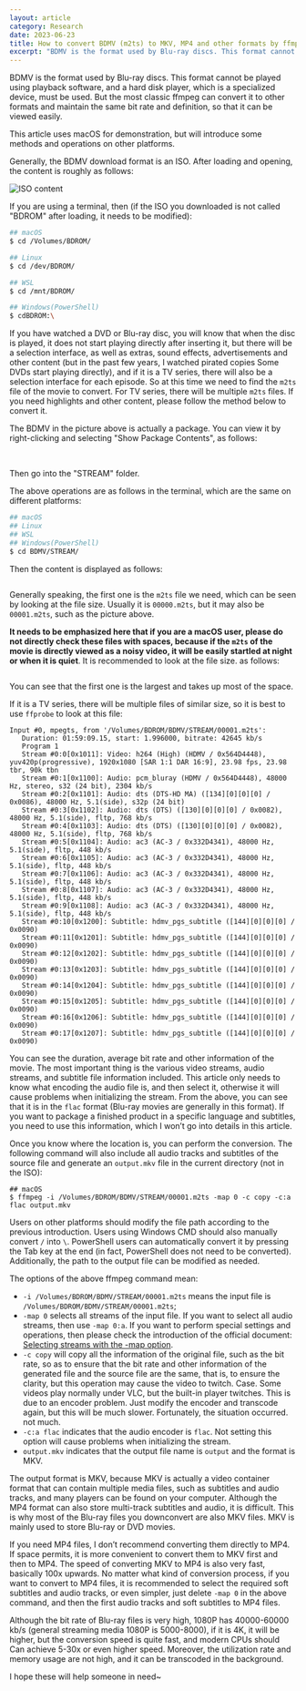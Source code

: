 ```yaml
---
layout: article
category: Research
date: 2023-06-23
title: How to convert BDMV (m2ts) to MKV, MP4 and other formats by ffmpeg
excerpt: "BDMV is the format used by Blu-ray discs. This format cannot be played using playback software, and a hard disk player, which is a specialized device, must be used."
---
```

BDMV is the format used by Blu-ray discs. This format cannot be played using playback software, and a hard disk player, which is a specialized device, must be used. But the most classic ffmpeg can convert it to other formats and maintain the same bit rate and definition, so that it can be viewed easily.

This article uses macOS for demonstration, but will introduce some methods and operations on other platforms.

Generally, the BDMV download format is an ISO. After loading and opening, the content is roughly as follows:

<img alt="ISO content" src="/assets/images/68dbc2251de54fbaaa5a17e6302646d6.png" style="box-shadow: 0px 0px 0px 0px">

If you are using a terminal, then (if the ISO you downloaded is not called "BDROM" after loading, it needs to be modified):

```bash
## macOS
$ cd /Volumes/BDROM/

## Linux
$ cd /dev/BDROM/

## WSL
$ cd /mnt/BDROM/

## Windows(PowerShell)
$ cdBDROM:\
```

If you have watched a DVD or Blu-ray disc, you will know that when the disc is played, it does not start playing directly after inserting it, but there will be a selection interface, as well as extras, sound effects, advertisements and other content (but in the past few years, I watched pirated copies Some DVDs start playing directly), and if it is a TV series, there will also be a selection interface for each episode. So at this time we need to find the `m2ts` file of the movie to convert. For TV series, there will be multiple `m2ts` files. If you need highlights and other content, please follow the method below to convert it.

The BDMV in the picture above is actually a package. You can view it by right-clicking and selecting "Show Package Contents", as follows:

<img alt="" src="/assets/images/5291bfbe370f413787c483a63dcc6031.png" style="box-shadow: 0px 0px 0px 0px">

<img alt="" src="/assets/images/313b64d2994a4acdb1458395849e8f52.png" style="box-shadow: 0px 0px 0px 0px">

Then go into the "STREAM" folder.

The above operations are as follows in the terminal, which are the same on different platforms:

```bash
## macOS
## Linux
## WSL
## Windows(PowerShell)
$ cd BDMV/STREAM/
```

Then the content is displayed as follows:

<img alt="" src="/assets/images/8a7e5a4344ac4c95bf60b9e904f3a2ed.png" style="box-shadow: 0px 0px 0px 0px">

Generally speaking, the first one is the `m2ts` file we need, which can be seen by looking at the file size. Usually it is `00000.m2ts`, but it may also be `00001.m2ts`, such as the picture above.

**It needs to be emphasized here that if you are a macOS user, please do not directly check these files with spaces, because if the `m2ts` of the movie is directly viewed as a noisy video, it will be easily startled at night or when it is quiet**. It is recommended to look at the file size. as follows:

<img alt="" src="/assets/images/71607883d3ac4a52a7726d29837e0721.png" style="box-shadow: 0px 0px 0px 0px">

You can see that the first one is the largest and takes up most of the space.

If it is a TV series, there will be multiple files of similar size, so it is best to use `ffprobe` to look at this file:

```
Input #0, mpegts, from '/Volumes/BDROM/BDMV/STREAM/00001.m2ts':
   Duration: 01:59:09.15, start: 1.996000, bitrate: 42645 kb/s
   Program 1
   Stream #0:0[0x1011]: Video: h264 (High) (HDMV / 0x564D4448), yuv420p(progressive), 1920x1080 [SAR 1:1 DAR 16:9], 23.98 fps, 23.98 tbr, 90k tbn
   Stream #0:1[0x1100]: Audio: pcm_bluray (HDMV / 0x564D4448), 48000 Hz, stereo, s32 (24 bit), 2304 kb/s
   Stream #0:2[0x1101]: Audio: dts (DTS-HD MA) ([134][0][0][0] / 0x0086), 48000 Hz, 5.1(side), s32p (24 bit)
   Stream #0:3[0x1102]: Audio: dts (DTS) ([130][0][0][0] / 0x0082), 48000 Hz, 5.1(side), fltp, 768 kb/s
   Stream #0:4[0x1103]: Audio: dts (DTS) ([130][0][0][0] / 0x0082), 48000 Hz, 5.1(side), fltp, 768 kb/s
   Stream #0:5[0x1104]: Audio: ac3 (AC-3 / 0x332D4341), 48000 Hz, 5.1(side), fltp, 448 kb/s
   Stream #0:6[0x1105]: Audio: ac3 (AC-3 / 0x332D4341), 48000 Hz, 5.1(side), fltp, 448 kb/s
   Stream #0:7[0x1106]: Audio: ac3 (AC-3 / 0x332D4341), 48000 Hz, 5.1(side), fltp, 448 kb/s
   Stream #0:8[0x1107]: Audio: ac3 (AC-3 / 0x332D4341), 48000 Hz, 5.1(side), fltp, 448 kb/s
   Stream #0:9[0x1108]: Audio: ac3 (AC-3 / 0x332D4341), 48000 Hz, 5.1(side), fltp, 448 kb/s
   Stream #0:10[0x1200]: Subtitle: hdmv_pgs_subtitle ([144][0][0][0] / 0x0090)
   Stream #0:11[0x1201]: Subtitle: hdmv_pgs_subtitle ([144][0][0][0] / 0x0090)
   Stream #0:12[0x1202]: Subtitle: hdmv_pgs_subtitle ([144][0][0][0] / 0x0090)
   Stream #0:13[0x1203]: Subtitle: hdmv_pgs_subtitle ([144][0][0][0] / 0x0090)
   Stream #0:14[0x1204]: Subtitle: hdmv_pgs_subtitle ([144][0][0][0] / 0x0090)
   Stream #0:15[0x1205]: Subtitle: hdmv_pgs_subtitle ([144][0][0][0] / 0x0090)
   Stream #0:16[0x1206]: Subtitle: hdmv_pgs_subtitle ([144][0][0][0] / 0x0090)
   Stream #0:17[0x1207]: Subtitle: hdmv_pgs_subtitle ([144][0][0][0] / 0x0090)
```

You can see the duration, average bit rate and other information of the movie. The most important thing is the various video streams, audio streams, and subtitle file information included. This article only needs to know what encoding the audio file is, and then select it, otherwise it will cause problems when initializing the stream. From the above, you can see that it is in the `flac` format (Blu-ray movies are generally in this format). If you want to package a finished product in a specific language and subtitles, you need to use this information, which I won’t go into details in this article.

Once you know where the location is, you can perform the conversion. The following command will also include all audio tracks and subtitles of the source file and generate an `output.mkv` file in the current directory (not in the ISO):

```
## macOS
$ ffmpeg -i /Volumes/BDROM/BDMV/STREAM/00001.m2ts -map 0 -c copy -c:a flac output.mkv
```

Users on other platforms should modify the file path according to the previous introduction. Users using Windows CMD should also manually convert `/` into `\`. PowerShell users can automatically convert it by pressing the Tab key at the end (in fact, PowerShell does not need to be converted). Additionally, the path to the output file can be modified as needed.

The options of the above ffmpeg command mean:
- `-i /Volumes/BDROM/BDMV/STREAM/00001.m2ts` means the input file is `/Volumes/BDROM/BDMV/STREAM/00001.m2ts`;
- `-map 0` selects all streams of the input file. If you want to select all audio streams, then use `-map 0:a`. If you want to perform special settings and operations, then please check the introduction of the official document: [Selecting streams with the -map option](https://trac.ffmpeg.org/wiki/Map).
- `-c copy` will copy all the information of the original file, such as the bit rate, so as to ensure that the bit rate and other information of the generated file and the source file are the same, that is, to ensure the clarity, but this operation may cause the video to twitch. Case. Some videos play normally under VLC, but the built-in player twitches. This is due to an encoder problem. Just modify the encoder and transcode again, but this will be much slower. Fortunately, the situation occurred. not much.
- `-c:a flac` indicates that the audio encoder is `flac`. Not setting this option will cause problems when initializing the stream.
- `output.mkv` indicates that the output file name is `output` and the format is MKV.

The output format is MKV, because MKV is actually a video container format that can contain multiple media files, such as subtitles and audio tracks, and many players can be found on your computer. Although the MP4 format can also store multi-track subtitles and audio, it is difficult. This is why most of the Blu-ray files you downconvert are also MKV files. MKV is mainly used to store Blu-ray or DVD movies.

If you need MP4 files, I don’t recommend converting them directly to MP4. If space permits, it is more convenient to convert them to MKV first and then to MP4. The speed of converting MKV to MP4 is also very fast, basically 100x upwards. No matter what kind of conversion process, if you want to convert to MP4 files, it is recommended to select the required soft subtitles and audio tracks, or even simpler, just delete `-map 0` in the above command, and then the first audio tracks and soft subtitles to MP4 files.

Although the bit rate of Blu-ray files is very high, 1080P has 40000-60000 kb/s (general streaming media 1080P is 5000-8000), if it is 4K, it will be higher, but the conversion speed is quite fast, and modern CPUs should Can achieve 5-30x or even higher speed. Moreover, the utilization rate and memory usage are not high, and it can be transcoded in the background.

​I hope these will help someone in need~